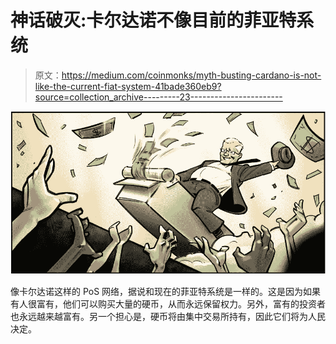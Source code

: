 # 神话破灭:卡尔达诺不像目前的菲亚特系统

> 原文：<https://medium.com/coinmonks/myth-busting-cardano-is-not-like-the-current-fiat-system-41bade360eb9?source=collection_archive---------23----------------------->

![](img/fa0d30fd7a201530da2f5e47b2eba89f.png)

像卡尔达诺这样的 PoS 网络，据说和现在的菲亚特系统是一样的。这是因为如果有人很富有，他们可以购买大量的硬币，从而永远保留权力。另外，富有的投资者也永远越来越富有。另一个担心是，硬币将由集中交易所持有，因此它们将为人民决定。
